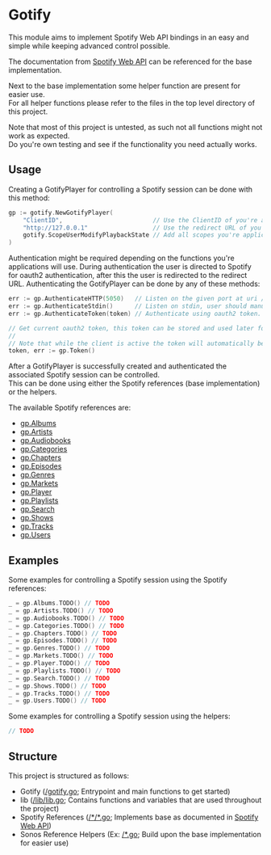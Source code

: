 # Gotify

This module aims to implement Spotify Web API bindings in an easy and simple while keeping advanced control possible.

The documentation from [Spotify Web API](https://developer.spotify.com/documentation/web-api) can be referenced for the base implementation.

Next to the base implementation some helper function are present for easier use.  
For all helper functions please refer to the files in the top level directory of this project.

Note that most of this project is untested, as such not all functions might not work as expected.  
Do you're own testing and see if the functionality you need actually works.

## Usage

Creating a GotifyPlayer for controlling a Spotify session can be done with this method:

```go
gp := gotify.NewGotifyPlayer(
    "ClientID",                         // Use the ClientID of you're application.
    "http://127.0.0.1"                  // Use the redirect URL of you're application.
    gotify.ScopeUserModifyPlaybackState // Add all scopes you're application will use.
)
```

Authentication might be required depending on the functions you're applications will use.
During authentication the user is directed to Spotify for oauth2 authentication, after this the user is redirected to the redirect URL.
Authenticating the GotifyPlayer can be done by any of these methods:

```go
err := gp.AuthenticateHTTP(5050)   // Listen on the given port at uri /spotify_auth_callback for http calls, redirect URL should point here.
err := gp.AuthenticateStdin()      // Listen on stdin, user should manualy paste the post authentication URL here.
err := gp.AuthenticateToken(token) // Authenticate using oauth2 token.

// Get current oauth2 token, this token can be stored and used later for authentication.
//
// Note that while the client is active the token will automatically be refreshed, changing the token in the process.
token, err := gp.Token()
```

After a GotifyPlayer is successfully created and authenticated the associated Spotify session can be controlled.  
This can be done using either the Spotify references (base implementation) or the helpers.

The available Spotify references are:

- [gp.Albums](/albums/albums.go)
- [gp.Artists](/artists/artists.go)
- [gp.Audiobooks](/audiobooks/audiobooks.go)
- [gp.Categories](/categories/categories.go)
- [gp.Chapters](/chapters/chapters.go)
- [gp.Episodes](/episodes/episodes.go)
- [gp.Genres](/genres/genres.go)
- [gp.Markets](/markets/markets.go)
- [gp.Player](/player/player.go)
- [gp.Playlists](/playlists/playlists.go)
- [gp.Search](/search/search.go)
- [gp.Shows](/shows/shows.go)
- [gp.Tracks](/tracks/tracks.go)
- [gp.Users](/users/users.go)

## Examples

Some examples for controlling a Spotify session using the Spotify references:

```go
_ = gp.Albums.TODO() // TODO
_ = gp.Artists.TODO() // TODO
_ = gp.Audiobooks.TODO() // TODO
_ = gp.Categories.TODO() // TODO
_ = gp.Chapters.TODO() // TODO
_ = gp.Episodes.TODO() // TODO
_ = gp.Genres.TODO() // TODO
_ = gp.Markets.TODO() // TODO
_ = gp.Player.TODO() // TODO
_ = gp.Playlists.TODO() // TODO
_ = gp.Search.TODO() // TODO
_ = gp.Shows.TODO() // TODO
_ = gp.Tracks.TODO() // TODO
_ = gp.Users.TODO() // TODO
```

Some examples for controlling a Spotify session using the helpers:

```go
// TODO
```

## Structure

This project is structured as follows:

- Gotify ([/gotify.go](/gotify.go); Entrypoint and main functions to get started)
- lib ([/lib/lib.go](/lib/lib.go); Contains functions and variables that are used throughout the project)
- Spotify References ([/\*/\*.go](/player/player.go); Implements base as documented in [Spotify Web API](https://developer.spotify.com/documentation/web-api))
- Sonos Reference Helpers (Ex: [/\*.go](/player.go); Build upon the base implementation for easier use)
